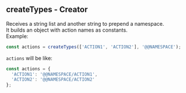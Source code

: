 ## createTypes - Creator
  
Receives a string list and another string to prepend a namespace.  
It builds an object with action names as constants.  
Example:  
```js
const actions = createTypes(['ACTION1', 'ACTION2'], '@@NAMESPACE');
```
`actions` will be like:  

```js
const actions = {
  'ACTION1': '@@NAMESPACE/ACTION1',
  'ACTION2': '@@NAMESPACE/ACTION2'
};
```   

